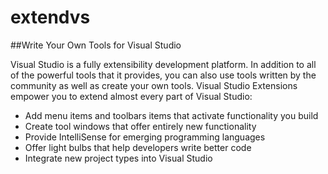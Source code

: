 # extendvs
##Write Your Own Tools for Visual Studio 

Visual Studio is a fully extensibility development platform. In addition to all of the powerful tools that it provides, you can also use tools written by the community as well as create your own tools. Visual Studio Extensions empower you to extend almost every part of Visual Studio:

* Add menu items and toolbars items that activate functionality you build
* Create tool windows that offer entirely new functionality
* Provide IntelliSense for emerging programming languages
* Offer light bulbs that help developers write better code
* Integrate new project types into Visual Studio

